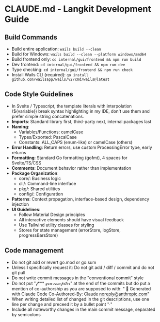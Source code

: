 # CLAUDE.md - Langkit Development Guide

## Build Commands
- Build entire application: `wails build --clean`
- Build for Windows: `wails build --clean --platform windows/amd64`
- Build frontend only: `cd internal/gui/frontend && npm run build`
- Dev frontend: `cd internal/gui/frontend && npm run dev`
- Type checking: `cd internal/gui/frontend && npm run check`
- Install Wails CLI (required): `go install github.com/wailsapp/wails/v2/cmd/wails@latest`

## Code Style Guidelines
- In Svelte / Typescript, the template literals with interpolation (${variable}) break syntax highlighting in my IDE, don't use them and prefer simple string concatenations.
- **Imports**: Standard library first, third-party next, internal packages last
- **Naming**: 
  - Variables/Functions: camelCase
  - Types/Exported: PascalCase
  - Constants: ALL_CAPS (enum-like) or camelCase (others)
- **Error Handling**: Return errors, use custom ProcessingError type, early returns
- **Formatting**: Standard Go formatting (gofmt), 4 spaces for Svelte/TS/CSS
- **Comments**: Document behavior rather than implementation
- **Package Organization**:
  - core/: Business logic
  - cli/: Command-line interface
  - pkg/: Shared utilities
  - config/: Configuration
- **Patterns**: Context propagation, interface-based design, dependency injection
- **UI Guidelines**:
  - Follow Material Design principles
  - All interactive elements should have visual feedback
  - Use Tailwind utility classes for styling
  - Stores for state management (errorStore, logStore, progressBarsStore)

## Code management
- Do not git add or revert go.mod or go.sum
- Unless I specifically request it: Do not git add / diff / commit and do not git pull
- Do not write commit messages in the "conventional commit" style
- Do not put "𝒻*** 𝓎ℴ𝓊 𝒸ℴ𝓂𝓅𝒾𝓁ℯ𝓇" at the end of the commits but do put a mention of co-authorship as you are supposed to with: "
🤖 Generated with Claude Code
Co-Authored-By: Claude <noreply@anthropic.com>"
- When writing detailed list of changed in the git descriptions, use one line per change and preceed it by a bullet point "∙"
- Include all noteworthy changes in the main commit message, separated by semicolons
